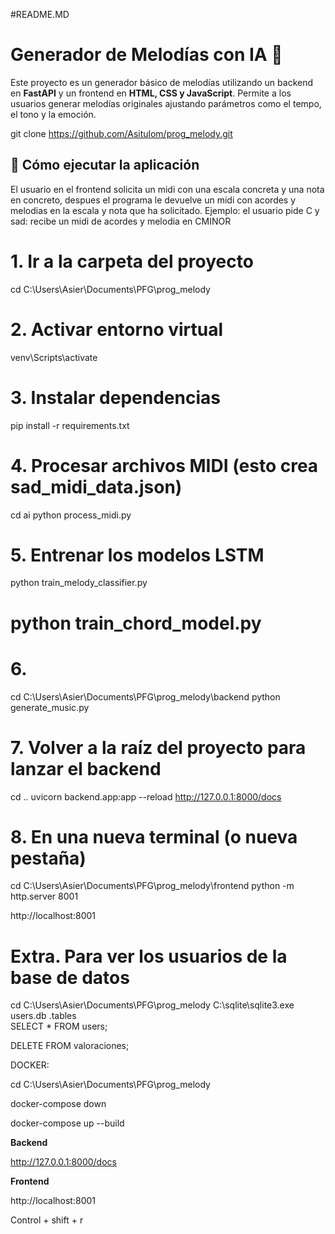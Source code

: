 #README.MD

# Generador de Melodías con IA 🎵

Este proyecto es un generador básico de melodías utilizando un backend en **FastAPI** y un frontend en **HTML, CSS y JavaScript**. Permite a los usuarios generar melodías originales ajustando parámetros como el tempo, el tono y la emoción.


git clone https://github.com/Asitulom/prog_melody.git

## 🚀 Cómo ejecutar la aplicación


El usuario en el frontend solicita un midi con una escala concreta y una nota en concreto, despues el programa le devuelve un midi con acordes y melodias en la escala y nota que ha solicitado. Ejemplo: el usuario pide C y sad: recibe un midi de acordes y melodia en CMINOR



# 1. Ir a la carpeta del proyecto
cd C:\Users\Asier\Documents\PFG\prog_melody

# 2. Activar entorno virtual
venv\Scripts\activate

# 3. Instalar dependencias
pip install -r requirements.txt

# 4. Procesar archivos MIDI (esto crea sad_midi_data.json)
cd ai
python process_midi.py

# 5. Entrenar los modelos LSTM
python train_melody_classifier.py
# python train_chord_model.py

# 6.  
cd C:\Users\Asier\Documents\PFG\prog_melody\backend
python generate_music.py


# 7. Volver a la raíz del proyecto para lanzar el backend
cd ..
uvicorn backend.app:app --reload
http://127.0.0.1:8000/docs

# 8. En una nueva terminal (o nueva pestaña)
cd C:\Users\Asier\Documents\PFG\prog_melody\frontend
python -m http.server 8001

http://localhost:8001

 
# Extra. Para ver los usuarios de la base de datos
cd C:\Users\Asier\Documents\PFG\prog_melody
C:\sqlite\sqlite3.exe users.db
.tables      
SELECT * FROM users;

DELETE FROM valoraciones;



DOCKER:

cd C:\Users\Asier\Documents\PFG\prog_melody

docker-compose down

docker-compose up --build


**Backend**

http://127.0.0.1:8000/docs

**Frontend**

http://localhost:8001


Control + shift + r